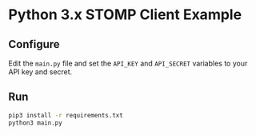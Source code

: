 # Python 3.x STOMP Client Example

## Configure
Edit the `main.py` file and set the `API_KEY` and `API_SECRET` variables to your API key and secret.

## Run
```bash
pip3 install -r requirements.txt
python3 main.py
```

